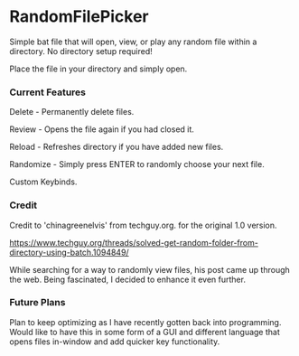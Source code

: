 # RandomFilePicker
Simple bat file that will open, view, or play any random file within a directory. No directory setup required!

Place the file in your directory and simply open.

### Current Features ###


Delete - Permanently delete files.

Review - Opens the file again if you had closed it.

Reload - Refreshes directory if you have added new files.

Randomize - Simply press ENTER to randomly choose your next file.

Custom Keybinds.



###  Credit  ###
Credit to 'chinagreenelvis' from techguy.org. for the original 1.0 version. 

https://www.techguy.org/threads/solved-get-random-folder-from-directory-using-batch.1094849/

While searching for a way to randomly view files, his post came up through the web. Being fascinated, I decided to enhance it even further.



### Future Plans ###
Plan to keep optimizing as I have recently gotten back into programming. 
Would like to have this in some form of a GUI and different language that opens files in-window and add quicker key functionality. 
